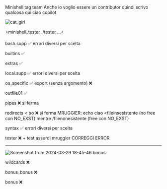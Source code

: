 Minishell tag team
Anche io voglio essere un contributor quindi scrivo qualcosa qui
ciao copilot

![cat_girl](https://github.com/Bombatomica64/minishell/assets/145976814/1e2f3800-862b-4b5b-ae99-e103573b31a6)

⭐️minishell_tester    ./tester ...⭐️

bash.supp             ✅️ errori diversi per scelta

builtins              ✅️

extras                ✅️

local.supp            ✅️ errori diversi per scelta

os_specific           ✅️ export (senza argomento) ❌️

outfile01             ✅️

pipes                 ❌️ si ferma 

redirects        < bo ❌️ si ferma          MRUGGIER: echo ciao <fileinsesistente (no free con NO_EXST) mentre /filenonesistente (free con NO_EXST)

syntax                ✅️ errori diversi per scelta

tester                ❌️ + test assurdi    mruggier CORREGGI ERROR

----------------------------------------------------------------
![Screenshot from 2024-03-29 18-45-46](https://github.com/Bombatomica64/minishell/assets/145976814/cb81ae26-fe7d-4dce-a3bf-3012fb548be3)
bonus:

wildcards             ❌️

bonus_bonus           ❌️

bonus                 ❌️

